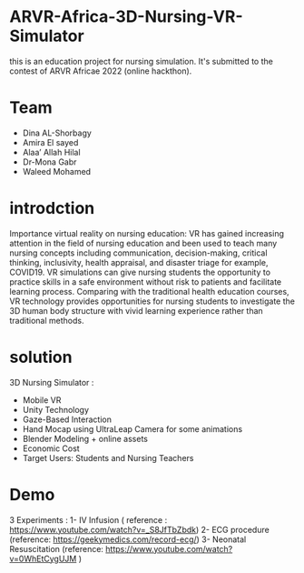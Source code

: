 # ARVR-Africa-3D-Nursing-VR-Simulator
this is an education project for nursing simulation. It's submitted to the contest of ARVR Africae 2022 (online hackthon).

# Team
- Dina AL-Shorbagy
- Amira El sayed
- Alaa’ Allah Hilal
- Dr-Mona Gabr
- Waleed Mohamed


# introdction
Importance virtual reality on nursing education: VR has gained increasing attention in the field of nursing education and been used to teach many nursing concepts including communication, decision-making, critical thinking, inclusivity, health appraisal, and disaster triage for example, COVID19. 
VR simulations can give nursing students the opportunity to practice skills in a safe environment without risk to patients and facilitate learning process.
 Comparing with the traditional health education courses, VR technology provides opportunities for nursing students to investigate the 3D human body structure with vivid learning experience rather than traditional methods.
 
# solution
3D Nursing Simulator :
- Mobile VR
- Unity Technology
- Gaze-Based Interaction
- Hand Mocap using UltraLeap Camera for some animations
- Blender Modeling + online assets
- Economic Cost 
- Target Users: Students and Nursing Teachers

# Demo
3 Experiments :
1- IV Infusion ( reference : https://www.youtube.com/watch?v=_S8JfTbZbdk)
2- ECG procedure (reference: https://geekymedics.com/record-ecg/)
3- Neonatal Resuscitation (reference: https://www.youtube.com/watch?v=0WhEtCygUJM )
 
